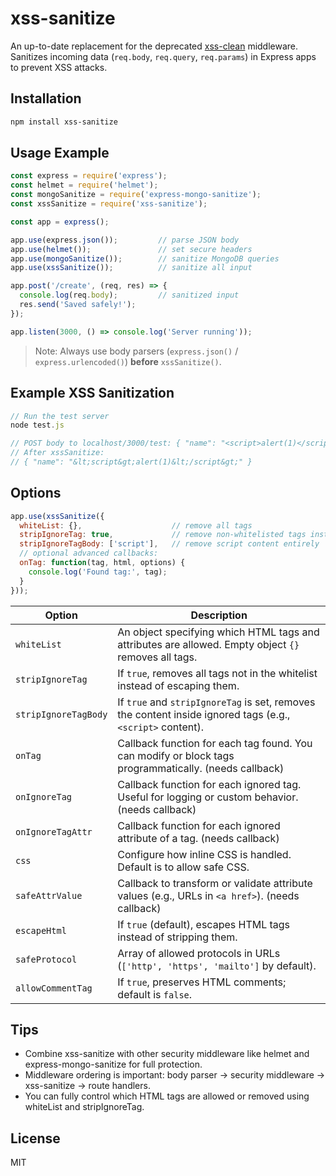 # xss-sanitize

An up-to-date replacement for the deprecated [xss-clean](https://www.npmjs.com/package/xss-clean) middleware.  
Sanitizes incoming data (`req.body`, `req.query`, `req.params`) in Express apps to prevent XSS attacks.

## Installation

```bash
npm install xss-sanitize
```

## Usage Example

```js
const express = require('express');
const helmet = require('helmet');
const mongoSanitize = require('express-mongo-sanitize');
const xssSanitize = require('xss-sanitize');

const app = express();

app.use(express.json());         // parse JSON body
app.use(helmet());               // set secure headers
app.use(mongoSanitize());        // sanitize MongoDB queries
app.use(xssSanitize());          // sanitize all input

app.post('/create', (req, res) => {
  console.log(req.body);         // sanitized input
  res.send('Saved safely!');
});

app.listen(3000, () => console.log('Server running'));
```
> Note: Always use body parsers (`express.json()` / `express.urlencoded()`) **before** `xssSanitize()`.

## Example XSS Sanitization
```js
// Run the test server
node test.js

// POST body to localhost/3000/test: { "name": "<script>alert(1)</script>" }
// After xssSanitize:
// { "name": "&lt;script&gt;alert(1)&lt;/script&gt;" }

```

## Options

```js
app.use(xssSanitize({
  whiteList: {},                    // remove all tags
  stripIgnoreTag: true,             // remove non-whitelisted tags instead of escaping
  stripIgnoreTagBody: ['script'],   // remove script content entirely
  // optional advanced callbacks:
  onTag: function(tag, html, options) {
    console.log('Found tag:', tag);
  }
}));
```

| Option               | Description                                                                                                |
| -------------------- | ---------------------------------------------------------------------------------------------------------- |
| `whiteList`          | An object specifying which HTML tags and attributes are allowed. Empty object `{}` removes all tags.       |
| `stripIgnoreTag`     | If `true`, removes all tags not in the whitelist instead of escaping them.                                 |
| `stripIgnoreTagBody` | If `true` and `stripIgnoreTag` is set, removes the content inside ignored tags (e.g., `<script>` content). |
| `onTag`              | Callback function for each tag found. You can modify or block tags programmatically. (needs callback)      |
| `onIgnoreTag`        | Callback function for each ignored tag. Useful for logging or custom behavior. (needs callback)            |
| `onIgnoreTagAttr`    | Callback function for each ignored attribute of a tag. (needs callback)                                    |
| `css`                | Configure how inline CSS is handled. Default is to allow safe CSS.                                         |
| `safeAttrValue`      | Callback to transform or validate attribute values (e.g., URLs in `<a href>`). (needs callback)            |
| `escapeHtml`         | If `true` (default), escapes HTML tags instead of stripping them.                                          |
| `safeProtocol`       | Array of allowed protocols in URLs (`['http', 'https', 'mailto']` by default).                             |
| `allowCommentTag`    | If `true`, preserves HTML comments; default is `false`.                                                    |


## Tips

- Combine xss-sanitize with other security middleware like helmet and express-mongo-sanitize for full protection.
- Middleware ordering is important: body parser → security middleware → xss-sanitize → route handlers.
- You can fully control which HTML tags are allowed or removed using whiteList and stripIgnoreTag.

## License
MIT


